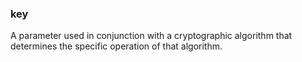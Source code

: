 ### key

A parameter used in conjunction with a cryptographic algorithm that determines the specific operation of that algorithm.